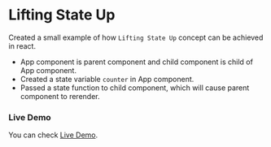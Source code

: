 # Lifting State Up

Created a small example of how `Lifting State Up` concept can be achieved in react.

- App component is parent component and child component is child of App component.
- Created a state variable `counter` in App component.
- Passed a state function to child component, which will cause parent component to rerender.

### Live Demo

You can check [Live Demo](https://codesandbox.io/s/eloquent-meadow-jtrp6f?file=/src/App.js).
